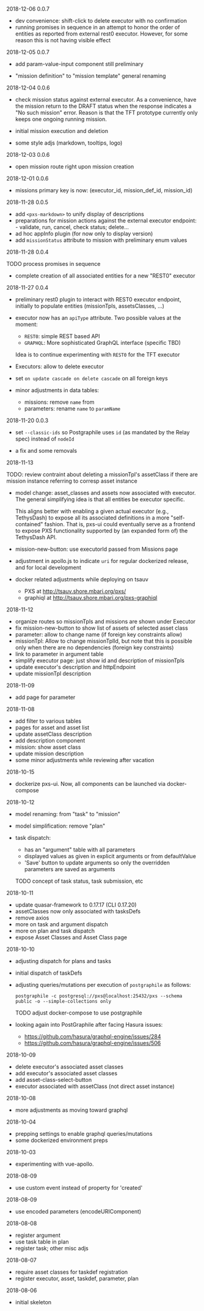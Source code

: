 2018-12-06 0.0.7

- dev convenience: shift-click to delete executor with no confirmation
- running promises in sequence in an attempt to honor the order
  of entities as reported from external rest0 executor.
  However, for some reason this is not having visible effect

2018-12-05 0.0.7

- add param-value-input component
  still preliminary

- "mission definition" to "mission template" general renaming

2018-12-04 0.0.6

- check mission status against external executor.
  As a convenience, have the mission return to the DRAFT status
  when the response indicates a "No such mission" error. Reason is
  that the TFT prototype currently only keeps one ongoing running mission.

- initial mission execution and deletion
- some style adjs (markdown, tooltips, logo)

2018-12-03 0.0.6

- open mission route right upon mission creation

2018-12-01 0.0.6

- missions primary key is now: (executor_id, mission_def_id, mission_id)

2018-11-28 0.0.5

- add `<pxs-markdown>` to unify display of descriptions
- preparations for mission actions against the external executor endpoint:
      - validate, run, cancel, check status; delete...
- ad hoc appInfo plugin (for now only to display version)
- add `missionStatus` attribute to mission
  with preliminary enum values

2018-11-28 0.0.4

TODO process promises in sequence

- complete creation of all associated entities for a new "REST0" executor

2018-11-27 0.0.4

- preliminary rest0 plugin to interact with REST0 executor endpoint,
  initially to populate entities (missionTpls, assetsClasses, ...)
- executor now has an `apiType` attribute.
  Two possible values at the moment:
    - `REST0`: simple REST based API
    - `GRAPHQL`: More sophisticated GraphQL interface (specific TBD)

  Idea is to continue experimenting with `REST0` for the TFT executor

- Executors: allow to delete executor
- set `on update cascade on delete cascade` on all foreign keys
- minor adjustments in data tables:
    - missions: remove `name` from
    - parameters: rename `name` to `paramName`

2018-11-20 0.0.3

- set `--classic-ids` so Postgraphile uses `id` (as mandated by the Relay spec) instead of `nodeId`

- a fix and some removals

2018-11-13

TODO: review contraint about deleting a missionTpl's assetClass
  if there are mission instance referring to corresp asset instance

- model change: asset_classes and assets now associated with executor.
  The general simplifying idea is that all entities be executor specific.

  This aligns better with enabling a given actual executor
  (e.g., TethysDash) to expose all its associated definitions
  in a more "self-contained" fashion. That is, pxs-ui could
  eventually serve as a frontend to expose PXS functionality
  supported by (an expanded form of) the TethysDash API.

- mission-new-button: use executorId passed from Missions page
- adjustment in apollo.js to indicate `uri` for regular
  dockerized release, and for local development
- docker related adjustments while deploying on tsauv
    - PXS at      http://tsauv.shore.mbari.org/pxs/
    - graphiql at http://tsauv.shore.mbari.org/pxs-graphiql

2018-11-12

- organize routes so missionTpls and missions are shown under Executor
- fix mission-new-button to show list of assets of selected asset class
- parameter: allow to change name (if foreign key constraints allow)
- missionTpl: Allow to change missionTplId, but note that this is possible
  only when there are no dependencies (foreign key constraints)
- link to parameter in argument table
- simplify executor page: just show id and description of missionTpls
- update executor's description and httpEndpoint
- update missionTpl description

2018-11-09

- add page for parameter

2018-11-08

- add filter to various tables
- pages for asset and asset list
- update assetClass description
- add description component
- mission: show asset class
- update mission description
- some minor adjustments while reviewing after vacation

2018-10-15

- dockerize pxs-ui. Now, all components can be launched via docker-compose


2018-10-12

- model renaming: from "task" to "mission"
- model simplification: remove "plan"

- task dispatch:
    - has an "argument" table with all parameters
    - displayed values as given in explicit arguments or from defaultValue
    - 'Save' button to update arguments so only the overridden
      parameters are saved as arguments

  TODO concept of task status, task submission, etc

2018-10-11

- update quasar-framework to 0.17.17 (CLI 0.17.20)
- assetClasses now only associated with tasksDefs
- remove axios
- more on task and argument dispatch
- more on plan and task dispatch
- expose Asset Classes and Asset Class page

2018-10-10

- adjusting dispatch for plans and tasks
- initial dispatch of taskDefs

- adjusting queries/mutations per execution of `postgraphile` as follows:

      postgraphile -c postgresql://pxs@localhost:25432/pxs --schema public -o --simple-collections only

   TODO adjust docker-compose to use postgraphile

- looking again into PostGraphile after facing Hasura issues:
    - https://github.com/hasura/graphql-engine/issues/284
    - https://github.com/hasura/graphql-engine/issues/506

2018-10-09

- delete executor's associated asset classes
- add executor's associated asset classes
- add asset-class-select-button
- executor associated with assetClass (not direct asset instance)

2018-10-08

- more adjustments as moving toward graphql

2018-10-04

- prepping settings to enable graphql queries/mutations
- some dockerized environment preps

2018-10-03

- experimenting with vue-apollo.

2018-08-09

- use custom event instead of property for 'created'

2018-08-09

- use encoded parameters (encodeURIComponent)

2018-08-08

- register argument
- use task table in plan
- register task; other misc adjs

2018-08-07

- require asset classes for taskdef registration
- register executor, asset, taskdef, parameter, plan

2018-08-06

- initial skeleton
